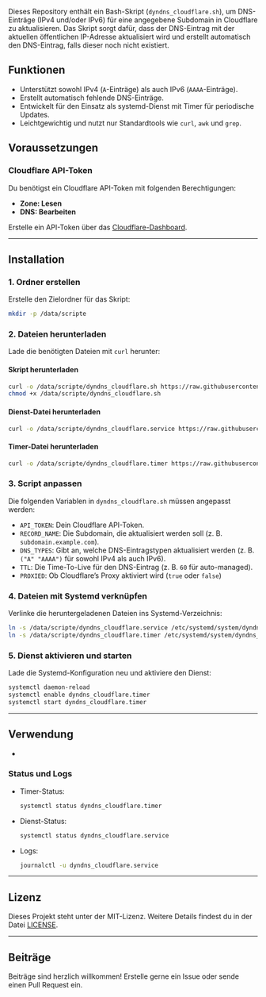 Dieses Repository enthält ein Bash-Skript (`dyndns_cloudflare.sh`), um DNS-Einträge (IPv4 und/oder IPv6) für eine angegebene Subdomain in Cloudflare zu aktualisieren. Das Skript sorgt dafür, dass der DNS-Eintrag mit der aktuellen öffentlichen IP-Adresse aktualisiert wird und erstellt automatisch den DNS-Eintrag, falls dieser noch nicht existiert.

## Funktionen
- Unterstützt sowohl IPv4 (`A`-Einträge) als auch IPv6 (`AAAA`-Einträge).
- Erstellt automatisch fehlende DNS-Einträge.
- Entwickelt für den Einsatz als systemd-Dienst mit Timer für periodische Updates.
- Leichtgewichtig und nutzt nur Standardtools wie `curl`, `awk` und `grep`.

## Voraussetzungen

### Cloudflare API-Token
Du benötigst ein Cloudflare API-Token mit folgenden Berechtigungen:
- **Zone: Lesen**
- **DNS: Bearbeiten**

Erstelle ein API-Token über das [Cloudflare-Dashboard](https://dash.cloudflare.com/profile/api-tokens).

---

## Installation

### 1. Ordner erstellen
Erstelle den Zielordner für das Skript:
```bash
mkdir -p /data/scripte
```

### 2. Dateien herunterladen
Lade die benötigten Dateien mit `curl` herunter:

#### Skript herunterladen
```bash
curl -o /data/scripte/dyndns_cloudflare.sh https://raw.githubusercontent.com/homelab-global/UniFi/refs/heads/main/scripte/dyndns/cloudflare/dyndns_cloudflare.sh
chmod +x /data/scripte/dyndns_cloudflare.sh
```

#### Dienst-Datei herunterladen
```bash
curl -o /data/scripte/dyndns_cloudflare.service https://raw.githubusercontent.com/homelab-global/UniFi/refs/heads/main/scripte/dyndns/cloudflare/dyndns_cloudflare.service
```

#### Timer-Datei herunterladen
```bash
curl -o /data/scripte/dyndns_cloudflare.timer https://raw.githubusercontent.com/homelab-global/UniFi/refs/heads/main/scripte/dyndns/cloudflare/dyndns_cloudflare.timer
```

### 3. Script anpassen
Die folgenden Variablen in `dyndns_cloudflare.sh` müssen angepasst werden:

- `API_TOKEN`: Dein Cloudflare API-Token.
- `RECORD_NAME`: Die Subdomain, die aktualisiert werden soll (z. B. `subdomain.example.com`).
- `DNS_TYPES`: Gibt an, welche DNS-Eintragstypen aktualisiert werden (z. B. `("A" "AAAA")` für sowohl IPv4 als auch IPv6).
- `TTL`: Die Time-To-Live für den DNS-Eintrag (z. B. `60` für auto-managed).
- `PROXIED`: Ob Cloudflare’s Proxy aktiviert wird (`true` oder `false`)

### 4. Dateien mit Systemd verknüpfen
Verlinke die heruntergeladenen Dateien ins Systemd-Verzeichnis:
```bash
ln -s /data/scripte/dyndns_cloudflare.service /etc/systemd/system/dyndns_cloudflare.service
ln -s /data/scripte/dyndns_cloudflare.timer /etc/systemd/system/dyndns_cloudflare.timer
```

### 5. Dienst aktivieren und starten
Lade die Systemd-Konfiguration neu und aktiviere den Dienst:
```bash
systemctl daemon-reload
systemctl enable dyndns_cloudflare.timer
systemctl start dyndns_cloudflare.timer
```

---

## Verwendung

-

### Status und Logs

- Timer-Status:
  ```bash
  systemctl status dyndns_cloudflare.timer
  ```

- Dienst-Status:
  ```bash
  systemctl status dyndns_cloudflare.service
  ```

- Logs:
  ```bash
  journalctl -u dyndns_cloudflare.service
  ```

---

## Lizenz

Dieses Projekt steht unter der MIT-Lizenz. Weitere Details findest du in der Datei [LICENSE](https://github.com/homelab-global/UniFi/blob/main/LICENSE).

---

## Beiträge

Beiträge sind herzlich willkommen! Erstelle gerne ein Issue oder sende einen Pull Request ein.
